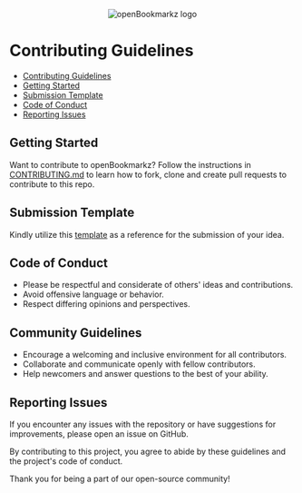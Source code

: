 <div align='center'>

![openBookmarkz logo](https://github.com/openBookmarkz/ideas/assets/66585295/3965153b-5f91-4b9b-bfc5-8b5601ce7ca9)

</div>

# Contributing Guidelines

- [Contributing Guidelines](#contributing-guidelines)
- [Getting Started](#getting-started)
- [Submission Template](#submission-template)
- [Code of Conduct](#code-of-conduct)
- [Reporting Issues](#reporting-issues)

## Getting Started

Want to contribute to openBookmarkz? Follow the instructions in [CONTRIBUTING.md](CONTRIBUTING.md) to learn how to fork, clone and create pull requests to contribute to this repo.

## Submission Template

Kindly utilize this [template](https://github.com/openBookmarkz/ideas/tree/main/ideaTemplate) as a reference for the submission of your idea.

## Code of Conduct

- Please be respectful and considerate of others' ideas and contributions.
- Avoid offensive language or behavior.
- Respect differing opinions and perspectives.

## Community Guidelines

- Encourage a welcoming and inclusive environment for all contributors.
- Collaborate and communicate openly with fellow contributors.
- Help newcomers and answer questions to the best of your ability.

## Reporting Issues

If you encounter any issues with the repository or have suggestions for improvements, please open an issue on GitHub.

By contributing to this project, you agree to abide by these guidelines and the project's code of conduct.

Thank you for being a part of our open-source community!
